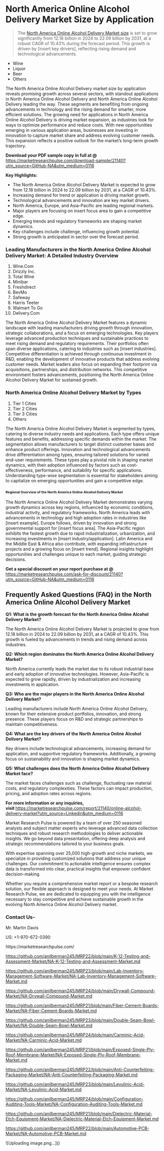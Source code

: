 <h1>North America Online Alcohol Delivery Market&nbsp;Size by Application</h1><blockquote><p>The <a href="https://marketresearchpulse.com/download-sample/21140?utm_source=GitHub-NA&amp;utm_medium=0116">North America Online Alcohol Delivery Market size</a> is set to grow significantly from 12.18 billion in 2024 to 22.09 billion by 2031, at a robust CAGR of 10.43% during the forecast period. This growth is driven by [insert key drivers], reflecting rising demand and technological advancements.</p></blockquote><ul><li>Wine<li> Liquor<li> Beer<li> Others</li></ul><p>The North America Online Alcohol Delivery market size by application reveals promising growth across several sectors, with standout applications in North America Online Alcohol Delivery and North America Online Alcohol Delivery leading the way. These segments are benefiting from ongoing advancements in technology and the rising demand for smarter, more efficient solutions. The growing need for applications in North America Online Alcohol Delivery is driving market expansion, as industries look for ways to optimize performance and reduce costs. With new opportunities emerging in various application areas, businesses are investing in innovation to capture market share and address evolving customer needs. This expansion reflects a positive outlook for the market’s long-term growth trajectory.</p><p><strong>Download your PDF sample copy in full at @ </strong><a href="https://marketresearchpulse.com/download-sample/21140?utm_source=GitHub-NA&amp;utm_medium=0116">https://marketresearchpulse.com/download-sample/21140?utm_source=GitHub-NA&amp;utm_medium=0116</a></p><p><strong>Key Highlights: </strong></p><ul><li>The North America Online Alcohol Delivery Market is expected to grow from 12.18 billion in 2024 to 22.09 billion by 2031, at a CAGR of 10.43%.</li><li>Increasing demand for trend or application is driving market growth.</li><li>Technological advancements and innovation are key market drivers.</li><li>North America, Europe, and Asia-Pacific are leading regional markets.</li><li>Major players are focusing on insert focus area to gain a competitive edge.</li><li>Emerging trends and regulatory frameworks are shaping market dynamics.</li><li>Key challenges include challenge, influencing growth potential.</li><li>Strong growth is anticipated in sector over the forecast period.</li></ul><h3>Leading Manufacturers in the North America Online Alcohol Delivery Market: A Detailed Industry Overview</h3><ol><li>Wine.Com</li><li>Drizzly Inc.</li><li>Total Wine</li><li>Minibar</li><li>Freshdirect</li><li>BevMo</li><li>Safeway</li><li>Harris Teeter</li><li>Walmart To Go</li><li>Delivery.Com</li></ol><div class="flex max-w-full flex-col flex-grow"><div class="min-h-8 text-message flex w-full flex-col items-end gap-2 whitespace-normal break-words [.text-message+&amp;]:mt-5" dir="auto" data-message-author-role="assistant" data-message-id="fd8432e4-4910-450d-b182-61b7bfb0a01f" data-message-model-slug="gpt-4o"><div class="flex w-full flex-col gap-1 empty:hidden first:pt-[3px]"><div class="markdown prose w-full break-words dark:prose-invert light"><p>The North America Online Alcohol Delivery Market features a dynamic landscape with leading manufacturers driving growth through innovation, strategic collaborations, and a focus on emerging technologies. Key players leverage advanced production techniques and sustainable practices to meet rising demand and regulatory requirements. Their portfolios often span diverse applications, catering to industries such as [insert industries]. Competitive differentiation is achieved through continuous investment in R&amp;D, enabling the development of innovative products that address evolving customer needs. Market leaders also focus on expanding their footprint via acquisitions, partnerships, and distribution networks. This competitive environment fosters advancements, positioning the North America Online Alcohol Delivery Market for sustained growth.</p></div></div></div></div><h3>North America Online Alcohol Delivery Market by Types</h3><ol><li>Tier 1 Cities<li> Tier 2 Cities<li> Tier 3 Cities<li> Others</li></ol><div class="flex max-w-full flex-col flex-grow"><div class="min-h-8 text-message flex w-full flex-col items-end gap-2 whitespace-normal break-words [.text-message+&amp;]:mt-5" dir="auto" data-message-author-role="assistant" data-message-id="084470be-0bb7-4664-bddf-5156b4f41249" data-message-model-slug="gpt-4o-mini"><div class="flex w-full flex-col gap-1 empty:hidden first:pt-[3px]"><div class="markdown prose w-full break-words dark:prose-invert light"><p>The North America Online Alcohol Delivery Market is segmented by types, catering to diverse industry needs and applications. Each type offers unique features and benefits, addressing specific demands within the market. The segmentation allows manufacturers to target distinct customer bases and enhance product offerings. Innovation and technological advancements drive differentiation among types, ensuring tailored solutions for varied end-user requirements. These types play a pivotal role in shaping market dynamics, with their adoption influenced by factors such as cost-effectiveness, performance, and suitability for specific applications. Understanding type-wise segmentation is essential for stakeholders aiming to capitalize on emerging opportunities and gain a competitive edge.</p></div></div></div></div><h3><span style="font-size: 11px;">Regional Overview of the North America Online Alcohol Delivery Market</span></h3><div class="flex max-w-full flex-col flex-grow"><div class="min-h-8 text-message flex w-full flex-col items-end gap-2 whitespace-normal break-words [.text-message+&amp;]:mt-5" dir="auto" data-message-author-role="assistant" data-message-id="e9038762-ce64-4e30-91c9-9bd413514231" data-message-model-slug="gpt-4o-mini"><div class="flex w-full flex-col gap-1 empty:hidden first:pt-[3px]"><div class="markdown prose w-full break-words dark:prose-invert light"><p>The North America Online Alcohol Delivery Market demonstrates varying growth dynamics across key regions, influenced by economic conditions, industrial activity, and regulatory frameworks. North America leads with advancements in technology and high adoption rates in industries like [insert example]. Europe follows, driven by innovation and strong governmental support for [insert focus area]. The Asia-Pacific region exhibits the fastest growth due to rapid industrialization, urbanization, and increasing investments in [insert industry/application]. Latin America and the Middle East &amp; Africa also contribute, with expanding infrastructure projects and a growing focus on [insert trend]. Regional insights highlight opportunities and challenges unique to each market, guiding strategic decisions.</p></div></div></div></div><p><strong>Get a special discount on your report purchase at @ </strong><a href="https://marketresearchpulse.com/ask-for-discount/21140?utm_source=GitHub-NA&amp;utm_medium=0116">https://marketresearchpulse.com/ask-for-discount/21140?utm_source=GitHub-NA&amp;utm_medium=0116</a></p><h2>Frequently Asked Questions (FAQ) in the North America Online Alcohol Delivery Market</h2><p><strong>Q1: What is the growth forecast for the North America Online Alcohol Delivery Market?</strong></p><p>The North America Online Alcohol Delivery Market is projected to grow from 12.18 billion in 2024 to 22.09 billion by 2031, at a CAGR of 10.43%. This growth is fueled by advancements in trends and rising demand across industries.</p><p><strong>Q2: Which region dominates the North America Online Alcohol Delivery Market?</strong></p><p>North America currently leads the market due to its robust industrial base and early adoption of innovative technologies. However, Asia-Pacific is expected to grow rapidly, driven by industrialization and increasing investments in application.</p><p><strong>Q3: Who are the major players in the North America Online Alcohol Delivery Market?</strong></p><p>Leading manufacturers include North America Online Alcohol Delivery, known for their extensive product portfolios, innovation, and strong presence. These players focus on R&amp;D and strategic partnerships to maintain competitiveness.</p><p><strong>Q4: What are the key drivers of the North America Online Alcohol Delivery Market?</strong></p><p>Key drivers include technological advancements, increasing demand for application, and supportive regulatory frameworks. Additionally, a growing focus on sustainability and innovation is shaping market dynamics.</p><p><strong>Q5: What challenges does the North America Online Alcohol Delivery Market face?</strong></p><p>The market faces challenges such as challenge, fluctuating raw material costs, and regulatory complexities. These factors can impact production, pricing, and adoption rates across regions.</p><p><strong>For more information or any inquiries, visit&nbsp;</strong><a href="https://marketresearchpulse.com/report/21140/online-alcohol-delivery-market?utm_source=Linkedin&utm_medium=0116">https://marketresearchpulse.com/report/21140/online-alcohol-delivery-market?utm_source=Linkedin&utm_medium=0116</a></p><p>Market Research Pulse is powered by a team of over 250 seasoned analysts and subject matter experts who leverage advanced data collection techniques and robust research methodologies to deliver actionable insights. We go beyond data presentation, offering deep analysis and strategic recommendations tailored to your business goals.</p><p>With expertise spanning over 25,000 high-growth and niche markets, we specialize in providing customized solutions that address your unique challenges. Our commitment to actionable intelligence ensures complex data is transformed into clear, practical insights that empower confident decision-making.</p><p>Whether you require a comprehensive market report or a bespoke research solution, our flexible approach is designed to meet your needs. At Market Research Pulse, we are dedicated to equipping you with the intelligence necessary to stay competitive and achieve sustainable growth in the evolving North America Online Alcohol Delivery market.</p><h3><strong>Contact Us-</strong></h3><p>Mr. Martin Davis</p><p>US: +1-970-672-0390</p><p>https://marketresearchpulse.com/</p><p><a href="https://github.com/anilberman245/MRP22/blob/main/K-12-Testing-and-Assessment-Market/NA-K-12-Testing-and-Assessment-Market.md">https://github.com/anilberman245/MRP22/blob/main/K-12-Testing-and-Assessment-Market/NA-K-12-Testing-and-Assessment-Market.md</a></p><p><a href="https://github.com/anilberman245/MRP23/blob/main/Lab-Inventory-Management-Software-Market/NA-Lab-Inventory-Management-Software-Market.md">https://github.com/anilberman245/MRP23/blob/main/Lab-Inventory-Management-Software-Market/NA-Lab-Inventory-Management-Software-Market.md</a></p><p><a href="https://github.com/anilberman245/MRP24/blob/main/Drywall-Compound-Market/NA-Drywall-Compound-Market.md">https://github.com/anilberman245/MRP24/blob/main/Drywall-Compound-Market/NA-Drywall-Compound-Market.md</a></p><p><a href="https://github.com/anilberman245/MRP21/blob/main/Fiber-Cement-Boards-Market/NA-Fiber-Cement-Boards-Market.md">https://github.com/anilberman245/MRP21/blob/main/Fiber-Cement-Boards-Market/NA-Fiber-Cement-Boards-Market.md</a></p><p><a href="https://github.com/anilberman245/MRP23/blob/main/Double-Seam-Bowl-Market/NA-Double-Seam-Bowl-Market.md">https://github.com/anilberman245/MRP23/blob/main/Double-Seam-Bowl-Market/NA-Double-Seam-Bowl-Market.md</a></p><p><a href="https://github.com/anilberman245/MRP24/blob/main/Carminic-Acid-Market/NA-Carminic-Acid-Market.md">https://github.com/anilberman245/MRP24/blob/main/Carminic-Acid-Market/NA-Carminic-Acid-Market.md</a></p><p><a href="https://github.com/anilberman245/MRP21/blob/main/Exposed-Single-Ply-Roof-Membrane-Market/NA-Exposed-Single-Ply-Roof-Membrane-Market.md">https://github.com/anilberman245/MRP21/blob/main/Exposed-Single-Ply-Roof-Membrane-Market/NA-Exposed-Single-Ply-Roof-Membrane-Market.md</a></p><p><a href="https://github.com/anilberman245/MRP22/blob/main/Anti-Counterfeiting-Packaging-Market/NA-Anti-Counterfeiting-Packaging-Market.md">https://github.com/anilberman245/MRP22/blob/main/Anti-Counterfeiting-Packaging-Market/NA-Anti-Counterfeiting-Packaging-Market.md</a></p><p><a href="https://github.com/anilberman245/MRP23/blob/main/Levulinic-Acid-Market/NA-Levulinic-Acid-Market.md">https://github.com/anilberman245/MRP23/blob/main/Levulinic-Acid-Market/NA-Levulinic-Acid-Market.md</a></p><p><a href="https://github.com/anilberman245/MRP24/blob/main/Configuration-Auditing-Tools-Market/NA-Configuration-Auditing-Tools-Market.md">https://github.com/anilberman245/MRP24/blob/main/Configuration-Auditing-Tools-Market/NA-Configuration-Auditing-Tools-Market.md</a></p><p><a href="https://github.com/anilberman245/MRP21/blob/main/Dielectric-Material-Etch-Equipment-Market/NA-Dielectric-Material-Etch-Equipment-Market.md">https://github.com/anilberman245/MRP21/blob/main/Dielectric-Material-Etch-Equipment-Market/NA-Dielectric-Material-Etch-Equipment-Market.md</a></p><p><a href="https://github.com/anilberman245/MRP22/blob/main/Automotive-PCB-Market/NA-Automotive-PCB-Market.md">https://github.com/anilberman245/MRP22/blob/main/Automotive-PCB-Market/NA-Automotive-PCB-Market.md</a></p>
![Uploading image.png…]()
